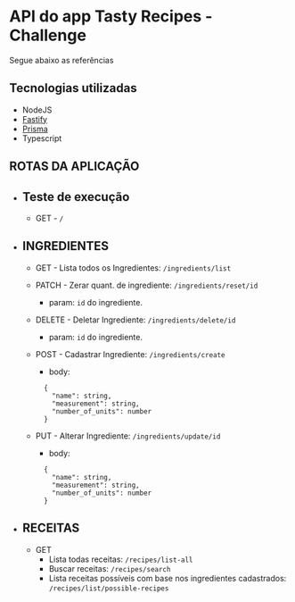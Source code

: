 # API do app Tasty Recipes - Challenge
Segue abaixo as referências 

## **Tecnologias utilizadas**
- NodeJS
- [Fastify](https://www.fastify.io/)
- [Prisma](https://www.fastify.io/)
- Typescript

## **ROTAS DA APLICAÇÃO**
  
- ## Teste de execução
  - GET - `/`

- ## INGREDIENTES
  - GET - Lista todos os Ingredientes: `/ingredients/list`
  
  - PATCH - Zerar quant. de ingrediente: `/ingredients/reset/id`
    - param: `id` do ingrediente.
  
  - DELETE - Deletar Ingrediente: `/ingredients/delete/id`
    - param: `id` do ingrediente.
  
  - POST - Cadastrar Ingrediente: `/ingredients/create`
    - body: 
    ``` 
      {
        "name": string,
        "measurement": string,
        "number_of_units": number
      }
      ```
  - PUT - Alterar Ingrediente: `/ingredients/update/id`
     - body: 
      ``` 
        {
          "name": string,
          "measurement": string,
          "number_of_units": number
        }

- ## RECEITAS
  - GET 
    - Lista todas receitas: `/recipes/list-all`
    - Buscar receitas: `/recipes/search` 
    - Lista receitas possíveis com base nos ingredientes cadastrados: `/recipes/list/possible-recipes`